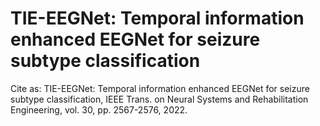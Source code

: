 # TIE-EEGNet: Temporal information enhanced EEGNet for seizure subtype classification
Cite as: TIE-EEGNet: Temporal information enhanced EEGNet for seizure subtype classification, IEEE Trans. on Neural Systems and Rehabilitation
Engineering, vol. 30, pp. 2567-2576, 2022.
